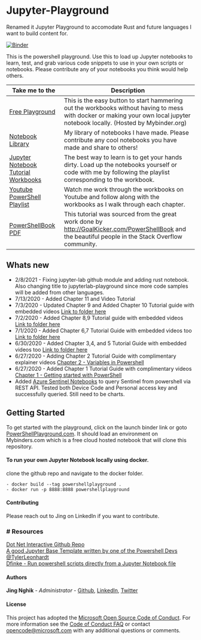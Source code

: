 # Jupyter-Playground

Renamed it Jupyter Playground to accomodate Rust and future languages I want to build content for. 

<a href="https://mybinder.org/v2/gh/jingsta/jupyter-playground/master?urlpath=lab" target="_blank">![Binder](https://mybinder.org/badge_logo.svg)</a>

This is the powershell playground. Use this to load up Jupyter notebooks to learn, test, and grab various code snippets to use in your own scripts or notebooks. Please contribute any of your notebooks you think would help others.

| Take me to the | Description |
| ------ | ------ |
| [Free Playground](http://www.powershellplayground.com) | This is the easy button to start hammering out the workbooks without having to mess with docker or making your own local jupyter notebook locally. (Hosted by Mybinder.org) |
| [Notebook Library](https://github.com/jingsta/powershell-playground/tree/master/PowerShell/Microsoft) | My library of notebooks I have made. Please contribute any cool notebooks you have made and share to others!
| [Jupyter Notebook Tutorial Workbooks](https://github.com/jingsta/powershell-playground/tree/master/PowerShell/0%20-%20Tutorial%20with%20Videos) |  The best way to learn is to get your hands dirty. Load up the notebooks yourself or code with me by following the playlist corresponding to the workbook. 
| [Youtube PowerShell Playlist](https://www.youtube.com/watch?v=QPMC0Q_4oug&list=PLM3TOIlrnaI6-XXwBSCB1ae1yyKIjaefq) | Watch me work through the workbooks on Youtube and follow along with the workbooks as I walk through each chapter. 
| [PowerShellBook PDF](http://GoalKicker.com/PowerShellBook) | This tutorial was sourced from the great work done by http://GoalKicker.com/PowerShellBook and the beautiful people in the Stack Overflow community.

## Whats new 
- 2/8/2021 - Fixing jupyter-lab github module and adding rust notebook. Also changing title to jupyterlab-playground since more code samples will be added from other languages. 
- 7/13/2020 - Added Chapter 11 and Video Tutorial
- 7/3/2020 - Updated Chapter 9 and Added Chapter 10 Tutorial guide with embedded videos [Link to folder here](https://github.com/jingsta/powershell-playground/tree/master/PowerShell/0%20-%20Tutorial%20with%20Videos)
- 7/2/2020 - Added Chapter 8,9 Tutorial guide with embedded videos [Link to folder here](https://github.com/jingsta/powershell-playground/tree/master/PowerShell/0%20-%20Tutorial%20with%20Videos)
- 7/1/2020 - Added Chapter 6,7 Tutorial Guide with embedded videos too [Link to folder here](https://github.com/jingsta/powershell-playground/tree/master/PowerShell/0%20-%20Tutorial%20with%20Videos)
- 6/30/2020 - Added Chapter 3,4, and 5 Tutorial Guide with embedded videos too [Link to folder here](https://github.com/jingsta/powershell-playground/tree/master/PowerShell/0%20-%20Tutorial%20with%20Videos)
- 6/27/2020 - Adding Chapter 2 Tutorial Guide with complimentary explainer videos [Chapter 2 - Variables in Powershell](https://github.com/jingsta/powershell-playground/blob/master/PowerShell/0%20-%20Tutorial%20with%20Videos/Chapter%202%20-%20Variables%20in%20PowerShell.ipynb)
- 6/27/2020 - Added Chapter 1 Tutorial Guide with complimentary videos [Chapter 1 - Getting started with PowerShell](https://github.com/jingsta/powershell-playground/blob/master/PowerShell/0%20-%20Tutorial%20with%20Videos/Chapter%201%20-%20Getting%20started%20with%20PowerShell.ipynb)
- Added [Azure Sentinel Notebooks](https://github.com/jingsta/powershell-playground/tree/master/PowerShell/Microsoft/Security/Azure%20Sentinel) to query Sentinel from powershell via REST API. Tested both Device Code and Personal access key and successfully queried. Still need to be charts. 

## Getting Started

To get started with the playground, click on the launch binder link or goto [PowerShellPlayground.com](http://www.powershellplayground.com). It should load an environment on Mybinders.com which is a free cloud hosted notebook that will clone this repository. 

#### To run your own Jupyter Notebook locally using docker. 
clone the github repo and navigate to the docker folder.
```
- docker build --tag powershellplayground .
- docker run -p 8888:8888 powershellplayground
```

#### Contributing

Please reach out to Jing on LinkedIn if you want to contribute. 

### # Resources
[Dot Net Interactive Github Repo](https://github.com/dotnet/interactive)<br>
[A good Jupyter Base Template written by one of the Powershell Devs @TylerLeonhardt](https://github.com/TylerLeonhardt/JupyterNotebooks-Template)<br>
[Dfinke - Run powershell scripts directly from a Jupyter Notebook file](https://github.com/dfinke/PowerShellNotebook)<br>

#### Authors
 **Jing Nghik** - *Administrator* - [Github](https://github.com/jingsta), [LinkedIn](https://www.linkedin.com/in/TeachJing), [Twitter](https://www.twitter.com/TeachJing)

#### License
This project has adopted the [Microsoft Open Source Code of Conduct](http://microsoft.github.io/codeofconduct). For more information see the [Code of Conduct FAQ](http://microsoft.github.io/codeofconduct/faq.md) or contact [opencode@microsoft.com](mailto:opencode@microsoft.com) with any additional questions or comments. 
